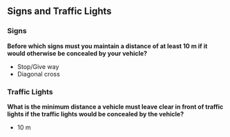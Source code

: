 ## Signs and Traffic Lights

### Signs

**Before which signs must you maintain a distance of at least 10 m if it would otherwise be concealed by your vehicle?**
- Stop/Give way
- Diagonal cross

### Traffic Lights

**What is the minimum distance a vehicle must leave clear in front of traffic lights if the traffic lights would be concealed by the vehicle?**
- 10 m